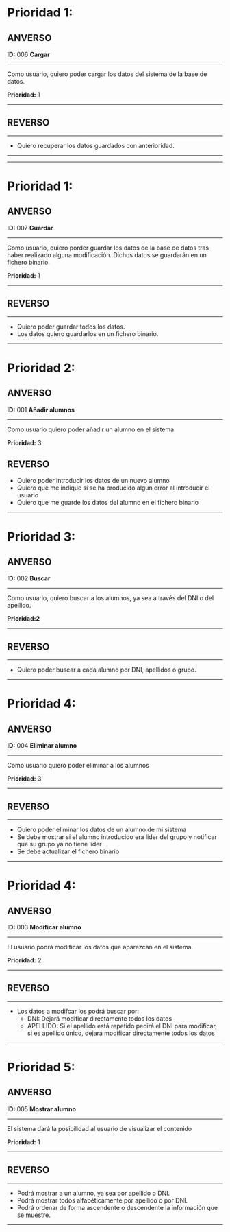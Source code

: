 # Prioridad 1:


## ANVERSO

**ID:** 006 **Cargar**

---

Como usuario, quiero poder cargar los datos del sistema de la base de datos.

**Prioridad:** 1

---

## REVERSO
---

* Quiero recuperar los datos guardados con anterioridad.

---
---


# Prioridad 1:


## ANVERSO

**ID:** 007 **Guardar**

---

Como usuario, quiero porder guardar los datos de la base de datos tras haber realizado alguna modificación. Dichos datos se guardarán en un fichero binario.

**Prioridad:** 1

---

## REVERSO
---

* Quiero poder guardar todos los datos.
* Los datos quiero guardarlos en un fichero binario.

---



# Prioridad 2:


## ANVERSO 


**ID:** 001 **Añadir alumnos**

---

Como usuario quiero poder añadir un alumno en el sistema

**Prioridad:** 3



## REVERSO

* Quiero poder introducir los datos de un nuevo alumno
* Quiero que me indique si se ha producido algun error al introducir el usuario
* Quiero que me guarde los datos del alumno en el fichero binario
---




# Prioridad 3:


## ANVERSO

**ID:** 002 **Buscar**

---

Como usuario, quiero buscar a los alumnos, ya sea a través del DNI o del apellido. 

**Prioridad:2** 

---

## REVERSO
---

* Quiero poder buscar a cada alumno por DNI, apellidos o grupo.

---



# Prioridad 4:


## ANVERSO

**ID:** 004 **Eliminar alumno**

---

Como usuario quiero poder eliminar a los alumnos

**Prioridad:** 3

---

## REVERSO
---

* Quiero poder eliminar los datos de un alumno de mi sistema
* Se debe mostrar si el alumno introducido era lider del grupo y notificar que su grupo ya no tiene lider
* Se debe actualizar el fichero binario

---



# Prioridad 4:


## ANVERSO

**ID:** 003 **Modificar alumno**

---

El usuario podrá modificar los datos que aparezcan en el sistema.

**Prioridad:** 2

---

## REVERSO
---

* Los datos a modifcar los podrá buscar por:
    * DNI: Dejará modificar directamente todos los datos
    * APELLIDO: Si el apellido está repetido pedirá el DNI para modificar, si es apellido único, dejará modificar directamente todos los datos

---



# Prioridad 5:


## ANVERSO

**ID:** 005 **Mostrar alumno**

---

El sistema dará la posibilidad al usuario de visualizar el contenido

**Prioridad:** 1

---

## REVERSO
---

* Podrá mostrar a un alumno, ya sea por apellido o DNI.
* Podrá mostrar todos alfabéticamente por apellido o por DNI.
* Podrá ordenar de forma ascendente o descendente la información que se muestre.

---







